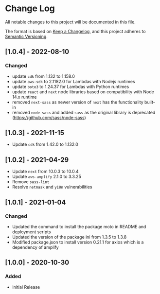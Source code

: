 # Change Log

All notable changes to this project will be documented in this file.

The format is based on [Keep a Changelog](https://keepachangelog.com/en/1.0.0/),
and this project adheres to [Semantic Versioning](https://semver.org/spec/v2.0.0.html).

## [1.0.4] - 2022-08-10
### Changed
- update `cdk` from 1.132 to 1.158.0
- update `aws-sdk` to 2.1182.0 for Lambdas with Nodejs runtimes
- update `boto3` to 1.24.37 for Lambdas with Python runtimes
- update `react` and `next` node libraries based on compatibility with Node 14.x runtime
- removed `next-sass` as newer version of `next` has the functionality built-in
- removed `node-sass` and added `sass`  as the original library is deprecated (https://github.com/sass/node-sass)

## [1.0.3] - 2021-11-15
- Update `cdk` from 1.42.0 to 1.132.0

## [1.0.2] - 2021-04-29
- Update `next` from 10.0.3 to 10.0.4
- Update `aws-amplify` 2.1.0 to 3.3.25
- Remove `sass-lint`
- Resolve `netmask` and `y18n` vulnerabilities

## [1.0.1] - 2021-01-04

### Changed

- Updated the command to install the package moto in README and deployment scripts
- Updated the version of the package ini from 1.3.5 to 1.3.8
- Modified package.json to install version 0.21.1 for axios which is a dependency of amplify

## [1.0.0] - 2020-10-30

### Added

- Initial Release
